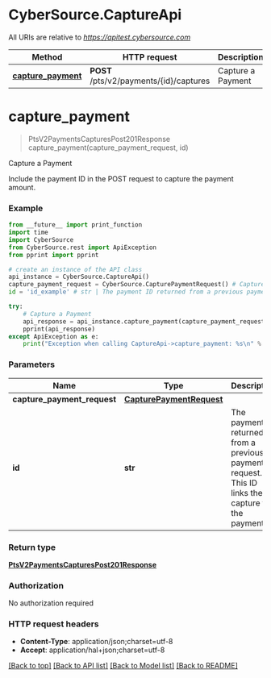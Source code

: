 # CyberSource.CaptureApi

All URIs are relative to *https://apitest.cybersource.com*

Method | HTTP request | Description
------------- | ------------- | -------------
[**capture_payment**](CaptureApi.md#capture_payment) | **POST** /pts/v2/payments/{id}/captures | Capture a Payment


# **capture_payment**
> PtsV2PaymentsCapturesPost201Response capture_payment(capture_payment_request, id)

Capture a Payment

Include the payment ID in the POST request to capture the payment amount.

### Example 
```python
from __future__ import print_function
import time
import CyberSource
from CyberSource.rest import ApiException
from pprint import pprint

# create an instance of the API class
api_instance = CyberSource.CaptureApi()
capture_payment_request = CyberSource.CapturePaymentRequest() # CapturePaymentRequest | 
id = 'id_example' # str | The payment ID returned from a previous payment request. This ID links the capture to the payment. 

try: 
    # Capture a Payment
    api_response = api_instance.capture_payment(capture_payment_request, id)
    pprint(api_response)
except ApiException as e:
    print("Exception when calling CaptureApi->capture_payment: %s\n" % e)
```

### Parameters

Name | Type | Description  | Notes
------------- | ------------- | ------------- | -------------
 **capture_payment_request** | [**CapturePaymentRequest**](CapturePaymentRequest.md)|  | 
 **id** | **str**| The payment ID returned from a previous payment request. This ID links the capture to the payment.  | 

### Return type

[**PtsV2PaymentsCapturesPost201Response**](PtsV2PaymentsCapturesPost201Response.md)

### Authorization

No authorization required

### HTTP request headers

 - **Content-Type**: application/json;charset=utf-8
 - **Accept**: application/hal+json;charset=utf-8

[[Back to top]](#) [[Back to API list]](../README.md#documentation-for-api-endpoints) [[Back to Model list]](../README.md#documentation-for-models) [[Back to README]](../README.md)

